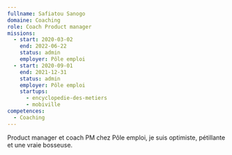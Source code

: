 ```yaml
---
fullname: Safiatou Sanogo
domaine: Coaching
role: Coach Product manager
missions:
  - start: 2020-03-02
    end: 2022-06-22
    status: admin
    employer: Pôle emploi
  - start: 2020-09-01
    end: 2021-12-31
    status: admin
    employer: Pôle emploi
    startups:
      - encyclopedie-des-metiers
      - mobiville
competences:
  - Coaching
---
```

Product manager et coach PM chez Pôle emploi, je suis optimiste, pétillante et une vraie bosseuse.